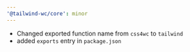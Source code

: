 ```yaml
---
'@tailwind-wc/core': minor
---
```


- Changed exported function name from `css4wc` to `tailwind`
- added `exports` entry in `package.json`
